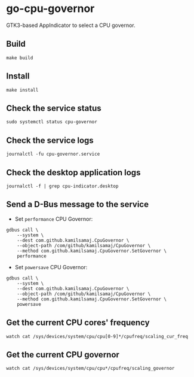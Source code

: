 # go-cpu-governor

GTK3-based AppIndicator to select a CPU governor.

## Build

```shell
make build
```

## Install

```shell
make install
```

## Check the service status

```shell
sudo systemctl status cpu-governor
```

## Check the service logs

```shell
journalctl -fu cpu-governor.service
```

## Check the desktop application logs

```shell
journalctl -f | grep cpu-indicator.desktop
```

## Send a D-Bus message to the service

* Set `performance` CPU Governor:

```shell
gdbus call \
    --system \
    --dest com.github.kamilsamaj.CpuGovernor \
    --object-path /com/github/kamilsamaj/CpuGovernor \
    --method com.github.kamilsamaj.CpuGovernor.SetGovernor \
    performance
```

* Set `powersave` CPU Governor:

```shell
gdbus call \
    --system \
    --dest com.github.kamilsamaj.CpuGovernor \
    --object-path /com/github/kamilsamaj/CpuGovernor \
    --method com.github.kamilsamaj.CpuGovernor.SetGovernor \
    powersave
```

## Get the current CPU cores' frequency

```shell
watch cat /sys/devices/system/cpu/cpu[0-9]*/cpufreq/scaling_cur_freq
```

## Get the current CPU governor

```shell
watch cat /sys/devices/system/cpu/cpu*/cpufreq/scaling_governor
```
